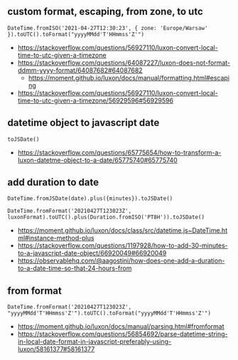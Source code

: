 ## custom format, escaping, from zone, to utc

`DateTime.fromISO('2021-04-27T12:30:23', { zone: 'Europe/Warsaw' }).toUTC().toFormat("yyyyMMdd'T'HHmmss'Z'")`

- https://stackoverflow.com/questions/56927110/luxon-convert-local-time-to-utc-given-a-timezone
- https://stackoverflow.com/questions/64087227/luxon-does-not-format-ddmm-yyyy-format/64087682#64087682
  - https://moment.github.io/luxon/docs/manual/formatting.html#escaping
- https://stackoverflow.com/questions/56927110/luxon-convert-local-time-to-utc-given-a-timezone/56929596#56929596

## datetime object to javascript date

`toJSDate()`

- https://stackoverflow.com/questions/65775654/how-to-transform-a-luxon-datetme-object-to-a-date/65775740#65775740

## add duration to date

`DateTime.fromJSDate(date).plus({minutes}).toJSDate()`

`DateTime.fromFormat('20210427T123023Z', luxonFormat).toUTC().plus(Duration.fromISO('PT8H')).toJSDate()`

- https://moment.github.io/luxon/docs/class/src/datetime.js~DateTime.html#instance-method-plus
- https://stackoverflow.com/questions/1197928/how-to-add-30-minutes-to-a-javascript-date-object/66920049#66920049
- https://observablehq.com/@aagostini/how-does-one-add-a-duration-to-a-date-time-so-that-24-hours-from

## from format

`DateTime.fromFormat('20210427T123023Z', "yyyyMMdd'T'HHmmss'Z'").toUTC().toFormat("yyyyMMdd'T'HHmmss'Z'")`

- https://moment.github.io/luxon/docs/manual/parsing.html#fromformat
- https://stackoverflow.com/questions/56854692/parse-datetime-string-in-local-date-format-in-javascript-preferably-using-luxon/58161377#58161377
